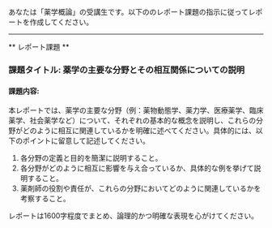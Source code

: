 あなたは「薬学概論」の受講生です。以下ののレポート課題の指示に従ってレポートを作成してください。

---------------------------------------
** レポート課題 **

### 課題タイトル: 薬学の主要な分野とその相互関係についての説明

#### 課題内容:
本レポートでは、薬学の主要な分野（例：薬物動態学、薬力学、医療薬学、臨床薬学、社会薬学など）について、それぞれの基本的な概念を説明し、これらの分野がどのように相互に関連しているかを明確に述べてください。具体的には、以下のポイントに留意して記述してください。

1. 各分野の定義と目的を簡潔に説明すること。
2. 各分野がどのように相互に影響を与え合っているか、具体的な例を挙げて説明すること。
3. 薬剤師の役割や責任が、これらの分野においてどのように関連しているかを考察すること。

レポートは1600字程度でまとめ、論理的かつ明確な表現を心がけてください。